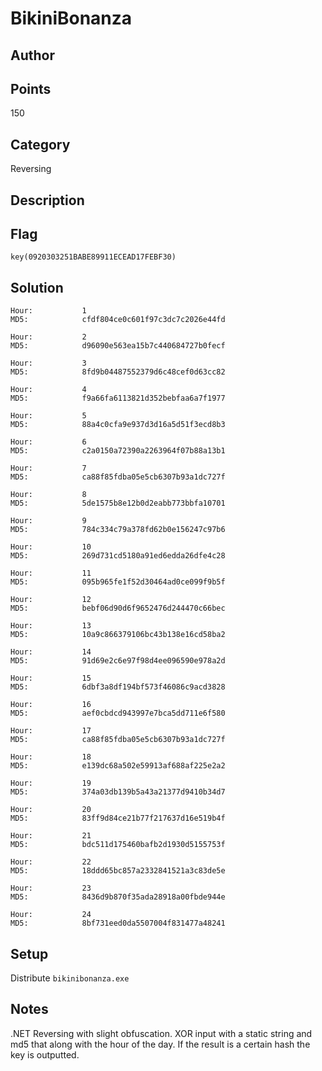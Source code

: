 # BikiniBonanza
## Author

## Points
150
## Category
Reversing
## Description

## Flag
`key(0920303251BABE89911ECEAD17FEBF30)`
## Solution
```
Hour:           1
MD5:            cfdf804ce0c601f97c3dc7c2026e44fd

Hour:           2
MD5:            d96090e563ea15b7c440684727b0fecf

Hour:           3
MD5:            8fd9b04487552379d6c48cef0d63cc82

Hour:           4
MD5:            f9a66fa6113821d352bebfaa6a7f1977

Hour:           5
MD5:            88a4c0cfa9e937d3d16a5d51f3ecd8b3

Hour:           6
MD5:            c2a0150a72390a2263964f07b88a13b1

Hour:           7
MD5:            ca88f85fdba05e5cb6307b93a1dc727f

Hour:           8
MD5:            5de1575b8e12b0d2eabb773bbfa10701

Hour:           9
MD5:            784c334c79a378fd62b0e156247c97b6

Hour:           10
MD5:            269d731cd5180a91ed6edda26dfe4c28

Hour:           11
MD5:            095b965fe1f52d30464ad0ce099f9b5f

Hour:           12
MD5:            bebf06d90d6f9652476d244470c66bec

Hour:           13
MD5:            10a9c866379106bc43b138e16cd58ba2

Hour:           14
MD5:            91d69e2c6e97f98d4ee096590e978a2d

Hour:           15
MD5:            6dbf3a8df194bf573f46086c9acd3828

Hour:           16
MD5:            aef0cbdcd943997e7bca5dd711e6f580

Hour:           17
MD5:            ca88f85fdba05e5cb6307b93a1dc727f

Hour:           18
MD5:            e139dc68a502e59913af688af225e2a2

Hour:           19
MD5:            374a03db139b5a43a21377d9410b34d7

Hour:           20
MD5:            83ff9d84ce21b77f217637d16e519b4f

Hour:           21
MD5:            bdc511d175460bafb2d1930d5155753f

Hour:           22
MD5:            18ddd65bc857a2332841521a3c83de5e

Hour:           23
MD5:            8436d9b870f35ada28918a00fbde944e

Hour:           24
MD5:            8bf731eed0da5507004f831477a48241
```
## Setup
Distribute `bikinibonanza.exe`
## Notes
.NET Reversing with slight obfuscation.
XOR input with a static string and md5 that along with the hour of the day. If the result is a certain hash the key is outputted.